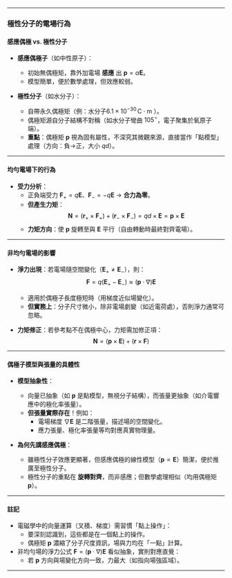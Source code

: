 
---

### **極性分子的電場行為**  
#### **感應偶極 vs. 極性分子**  
- **感應偶極子**（如中性原子）：  
  - 初始無偶極矩，靠外加電場 **感應** 出 $\mathbf{p} = \alpha \mathbf{E}$。  
  - 模型簡單，便於數學處理，但效應較弱。  

- **極性分子**（如水分子）：  
  - 自帶永久偶極矩（例：水分子$6.1 \times 10^{-30} \, \text{C} \cdot \text{m}$ ）。  
  - 偶極矩源自分子結構不對稱（如水分子彎曲 $105^\circ$，電子聚集於氧原子端）。  
  - **重點**：偶極矩 $\mathbf{p}$ 視為固有屬性，不深究其微觀來源，直接當作「點模型」處理（方向：負→正，大小 $qd$）。  

---

#### **均勻電場下的行為**  
- **受力分析**：  
  - 正負端受力 $\mathbf{F}_+ = q\mathbf{E}$、$\mathbf{F}_- = -q\mathbf{E}$ → **合力為零**。  
  - **但產生力矩**：  
    $$
    \mathbf{N} = (\mathbf{r}_+ \times \mathbf{F}_+) + (\mathbf{r}_- \times \mathbf{F}_-) = qd \times \mathbf{E} = \mathbf{p} \times \mathbf{E}
    $$  
  - **力矩方向**：使 $\mathbf{p}$ 旋轉至與 $\mathbf{E}$ 平行（自由轉動時最終對齊電場）。  

---

#### **非均勻電場的影響**  
- **淨力出現**：若電場隨空間變化（$\mathbf{E}_+ \neq \mathbf{E}_-$），則：  
  $$
  \mathbf{F} = q(\mathbf{E}_+ - \mathbf{E}_-) \approx (\mathbf{p} \cdot \nabla)\mathbf{E}
  $$  
  - 適用於偶極子長度極短時（用梯度近似場變化）。  
  - **但實務上**：分子尺寸微小，除非電場劇變（如近電荷處），否則淨力通常可忽略。  

- **力矩修正**：若參考點不在偶極中心，力矩需加修正項：  
  $$
  \mathbf{N} = (\mathbf{p} \times \mathbf{E}) + (\mathbf{r} \times \mathbf{F})
  $$  

---

#### **偶極子模型與張量的具體性**  
- **模型抽象性**：  
  - 向量已抽象（如 $\mathbf{p}$ 是點模型，無視分子結構），而張量更抽象（如介電響應中的極化率張量）。  
  - **但張量實際存在**！例如：  
    - 電場梯度 $\nabla \mathbf{E}$ 是二階張量，描述場的空間變化。  
    - 應力張量、極化率張量等均對應真實物理量。  

- **為何先講感應偶極**：  
  - 雖極性分子效應更顯著，但感應偶極的線性模型（$\mathbf{p} \propto \mathbf{E}$）簡潔，便於推廣至極性分子。  
  - 極性分子的重點在 **旋轉對齊**，而非感應；但數學處理相似（均用偶極矩 $\mathbf{p}$）。  

---

#### **註記**  
- 電磁學中的向量運算（叉積、梯度）需習慣「點上操作」：
  - 要深刻認識到，這些都是在一個點上的操作。
  - 偶極矩 $\mathbf{p}$ 濃縮了分子尺度資訊，場與力均在「一點」計算。  
- 非均勻場的淨力公式 $\mathbf{F} = (\mathbf{p} \cdot \nabla)\mathbf{E}$ 看似抽象，實則對應直覺：  
  - 若 $\mathbf{p}$ 方向與場變化方向一致，力最大（如指向場強區域）。  

--- 












